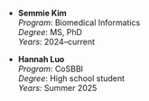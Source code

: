 - **Semmie Kim**  
  *Program*: Biomedical Informatics  
  *Degree*: MS, PhD  
  *Years*: 2024–current

- **Hannah Luo**  
  *Program*: CoSBBI  
  *Degree*: High school student  
  *Years*: Summer 2025
